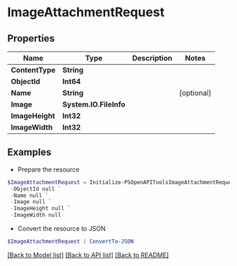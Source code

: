 # ImageAttachmentRequest
## Properties

Name | Type | Description | Notes
------------ | ------------- | ------------- | -------------
**ContentType** | **String** |  | 
**ObjectId** | **Int64** |  | 
**Name** | **String** |  | [optional] 
**Image** | **System.IO.FileInfo** |  | 
**ImageHeight** | **Int32** |  | 
**ImageWidth** | **Int32** |  | 

## Examples

- Prepare the resource
```powershell
$ImageAttachmentRequest = Initialize-PSOpenAPIToolsImageAttachmentRequest  -ContentType null `
 -ObjectId null `
 -Name null `
 -Image null `
 -ImageHeight null `
 -ImageWidth null
```

- Convert the resource to JSON
```powershell
$ImageAttachmentRequest | ConvertTo-JSON
```

[[Back to Model list]](../README.md#documentation-for-models) [[Back to API list]](../README.md#documentation-for-api-endpoints) [[Back to README]](../README.md)

